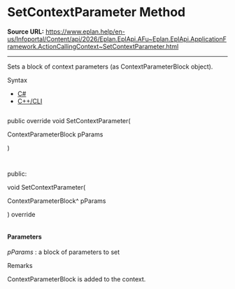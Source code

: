 # SetContextParameter Method

**Source URL:** https://www.eplan.help/en-us/Infoportal/Content/api/2026/Eplan.EplApi.AFu~Eplan.EplApi.ApplicationFramework.ActionCallingContext~SetContextParameter.html

---

Sets a block of context parameters (as ContextParameterBlock object).

Syntax

- [C#](#i-syntax-CS)
- [C++/CLI](#i-syntax-CPP2005)

```
```
public override void SetContextParameter( 

   ContextParameterBlock pParams

)
```
```

```
```
public:

void SetContextParameter( 

   ContextParameterBlock^ pParams

) override
```
```

#### Parameters

*pParams*
:   a block of parameters to set

Remarks

ContextParameterBlock is added to the context.
